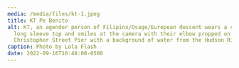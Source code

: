 ```yaml
---
media: /media/files/kt-1.jpeg
title: KT Pe Benito
alt: KT, an agender person of Filipinx/Osage/European descent wears a cropped
  long sleeve top and smiles at the camera with their elbow propped on a rail at
  Christopher Street Pier with a background of water from the Hudson River.
caption: Photo by Lola Flash
date: 2022-09-16T16:48:00-0500
---
```


